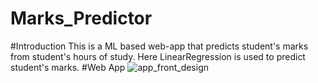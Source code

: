 # Marks_Predictor
#Introduction
This is a ML based web-app that predicts student's marks from student's hours of study.
Here LinearRegression is used to predict student's marks.
#Web App
![app_front_design](https://user-images.githubusercontent.com/77069694/175785300-01a1a0de-8a2d-4a46-bd20-2db1b64e7943.png)
